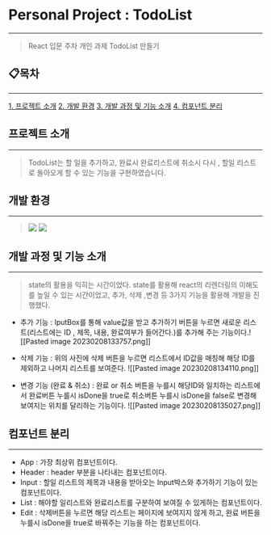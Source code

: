 # Personal Project : TodoList
--------------------------------------
>React 입문 주차 개인 과제 TodoList 만들기



## 📋목차
--------
[1. 프로젝트 소개](#프로젝트-소개)
[2. 개발 환경](#개발-환경)
[3. 개발 과정 및 기능 소개](#개발-과정-및-기능-소개)
[4. 컴포넌트 분리](#컴포넌트-분리)


## 프로젝트 소개
-------------------------------------------------------------
>TodoList는 할 일을 추가하고, 완료시 완료리스트에 취소시 다시 , 할일 리스트로 돌아오게 할 수 있는 기능을 구현하였습니다.


## 개발 환경
-------------
> <img src="https://img.shields.io/badge/React-blue?style=for-the-badge&logo=react&logoColor=#61DAFB">
> <img src="https://img.shields.io/badge/javascript-black?style=for-the-badge&logo=javascript&logoColor=#F7DF1E">


## 개발 과정 및 기능 소개
----------
> state의 활용을 익히는 시간이었다. state를 활용해 react의 리렌더링의 이해도를 높일 수 있는 시간이었고, 추가, 삭제 ,변경 등 3가지 기능을 활용해 개발을 진행했다.

- 추가 기능 : IputBox를 통해 value값을 받고 추가하기 버튼을 누르면 새로운 리스트(리스트에는 ID , 제목, 내용, 완료여부가 들어간다.)를 추가해 주는 기능이다.![[Pasted image 20230208133757.png]]

- 삭제 기능 : 위의 사진에 삭제 버튼을 누르면 리스트에서 ID값을 매칭해 해당 ID를 제외하고 나머지 리스트를 보여준다. ![[Pasted image 20230208134110.png]]

- 변경 기능 (완료 & 취소) : 완료 or 취소 버튼을 누를시 해당ID와 일치하는 리스트에서 완료버튼 누를시 isDone을 true로 취소버튼 누를시 isDone을 false로 변경해 보여지는 위치를 달리하는 기능이다. ![[Pasted image 20230208135027.png]]

## 컴포넌트 분리 
---------------
- App : 가장 최상위 컴포넌트이다.
- Header : header 부분을 나타내는 컴포넌트이다.
- Input : 할일 리스트의 제목과 내용을 받아오는 Input박스와 추가하기 기능이 있는 컴포넌트이다.
- List : 해야할 일리스트와 완료리스트를 구분하여 보여질 수 있게하는 컴포넌트이다.
- Edit : 삭제버튼을 누르면 해당 리스트는 페이지에 보여지지 않게 하고, 완료 버튼을 누를시  isDone을 true로 바꿔주는 기능을 하는 컴포넌트이다.
